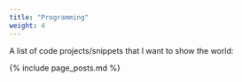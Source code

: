 ```yaml
---
title: "Programming"
weight: 4
---
```

A list of code projects/snippets that I want to show the world:

{% include page_posts.md %}
